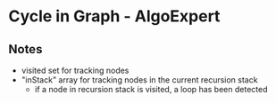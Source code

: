 # Cycle in Graph - AlgoExpert

## Notes

-   visited set for tracking nodes
-   "inStack" array for tracking nodes in the current recursion stack
    -   if a node in recursion stack is visited, a loop has been detected
